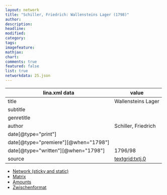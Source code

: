 ```yaml
---
layout: network
title: "Schiller, Friedrich: Wallensteins Lager (1798)"
author:
description:
headline:
modified:
category:
tags:
imagefeature: 
mathjax: 
chart: 
comments: true
featured: false
list: true
networkdata: 25.json
---
```

lina.xml data  | value
------------- | -------------
title|Wallensteins Lager
subtitle|
genretitle|
author|Schiller, Friedrich
date[@type="print"]|
date[@type="premiere"][@when="1798"]|
date[@type="written"][@when="1798"]|1796/98
source|[textgrid:txtj.0](https://textgridlab.org/1.0/tgcrud-public/rest/textgrid:txtj.0/data)



* [Network (sticky and static)](/linas/network25)
* [Matrix](/linas/matrix25)
* [Amounts](/linas/amount25)
* [Zwischenformat](/linas/lina25 )
